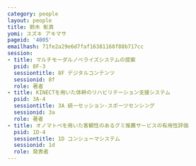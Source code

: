 ```yaml
---
category: people
layout: people
title: 鈴木 彰真
yomi: スズキ アキマサ
pageid: '4005'
emailhash: 71fe2a29e6d7faf16381168f88b717cc
session:
- title: マルチモーダルノベライズシステムの提案
  psid: 8F-3
  sessiontitle: 8F デジタルコンテンツ
  sessionid: 8f
  role: 著者
- title: KINECTを用いた体幹のリハビリテーション支援システム
  psid: 3A-4
  sessiontitle: 3A 統一セッション-スポーツセンシング
  sessionid: 3a
  role: 著者
- title: オノマトペを用いた客観性のあるグミ推薦サービスの有用性評価
  psid: 1D-4
  sessiontitle: 1D コンシューマシステム
  sessionid: 1d
  role: 発表者
---
```

